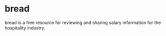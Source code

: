 # bread
 bread is a free resource for reviewing and sharing salary information for the hospitality industry. 
